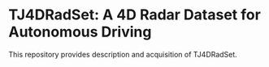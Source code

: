 # TJ4DRadSet: A 4D Radar Dataset for Autonomous Driving 
This repository provides description and acquisition of TJ4DRadSet.
